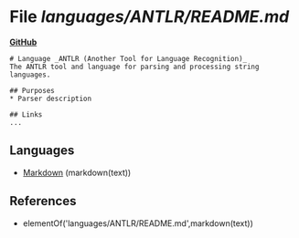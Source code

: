 # File _languages/ANTLR/README.md_
**[GitHub](https://github.com/softlang/yas/blob/master/languages/ANTLR/README.md)**
```
# Language _ANTLR (Another Tool for Language Recognition)_
The ANTLR tool and language for parsing and processing string languages.

## Purposes
* Parser description

## Links
...
```

## Languages
* [Markdown](../languages/Markdown.md) (markdown(text))

## References
* elementOf('languages/ANTLR/README.md',markdown(text))
